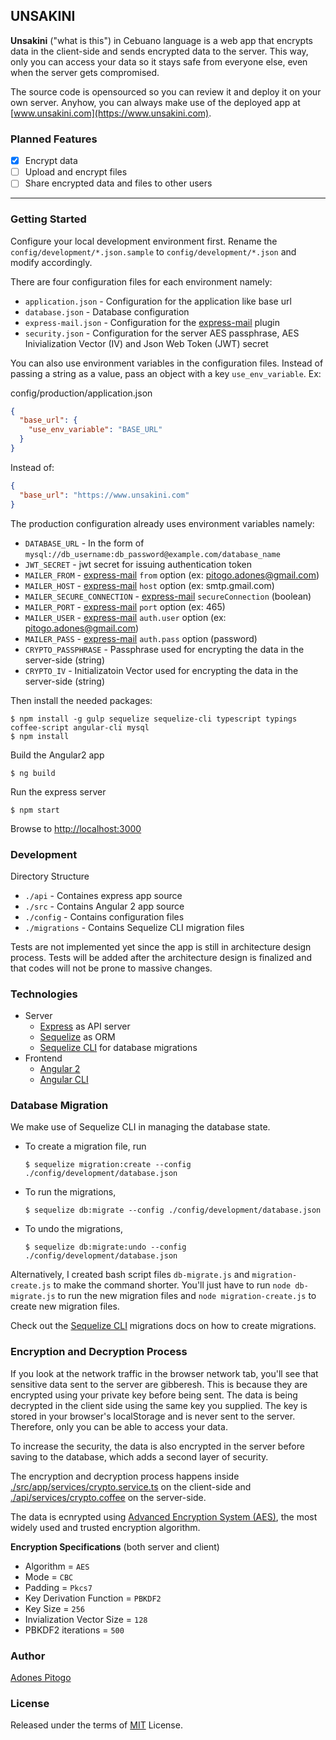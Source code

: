 UNSAKINI
-----------

**Unsakini** ("what is this") in Cebuano language is a web app that encrypts data in the client-side and sends encrypted data to the server. This way, only you can access your data so it stays safe from everyone else, even when the server gets compromised.

The source code is opensourced so you can review it and deploy it on your own server. Anyhow, you can always make use of the deployed app at [www.unsakini.com](https://www.unsakini.com).

### Planned Features
- [x] Encrypt data
- [ ] Upload and encrypt files
- [ ] Share encrypted data and files to other users

-------------------------
### Getting Started
Configure your local development environment first. Rename the `config/development/*.json.sample` to `config/development/*.json` and modify accordingly.

There are four configuration files for each environment namely:
 - `application.json` - Configuration for the application like base url
 - `database.json` - Database configuration
 - `express-mail.json` - Configuration for the [express-mail](https://github.com/sorich87/express-mail) plugin
 - `security.json` - Configuration for the server AES passphrase, AES Inivialization Vector (IV) and Json Web Token (JWT) secret

You can also use environment variables in the configuration files. Instead of passing a string as a value, pass an object with a key `use_env_variable`. Ex:

config/production/application.json
```json
{
  "base_url": {
    "use_env_variable": "BASE_URL"
  }
}
```

Instead of:
```json
{
  "base_url": "https://www.unsakini.com"
}
```

The production configuration already uses environment variables namely:

- `DATABASE_URL` - In the form of `mysql://db_username:db_password@example.com/database_name`
- `JWT_SECRET` - jwt secret for issuing authentication token
- `MAILER_FROM` - [express-mail](https://github.com/sorich87/express-mail) `from` option (ex: pitogo.adones@gmail.com)
- `MAILER_HOST` - [express-mail](https://github.com/sorich87/express-mail) `host` option (ex: smtp.gmail.com)
- `MAILER_SECURE_CONNECTION` - [express-mail](https://github.com/sorich87/express-mail) `secureConnection` (boolean)
- `MAILER_PORT` - [express-mail](https://github.com/sorich87/express-mail) `port` option (ex: 465)
- `MAILER_USER` - [express-mail](https://github.com/sorich87/express-mail) `auth.user` option (ex: pitogo.adones@gmail.com)
- `MAILER_PASS` - [express-mail](https://github.com/sorich87/express-mail) `auth.pass` option (password)
- `CRYPTO_PASSPHRASE` - Passphrase used for encrypting the data in the server-side (string)
- `CRYPTO_IV` - Initializatoin Vector used for encrypting the data in the server-side (string)

Then install the needed packages:
```
$ npm install -g gulp sequelize sequelize-cli typescript typings coffee-script angular-cli mysql
$ npm install
```

Build the Angular2 app
```
$ ng build
```

Run the express server
```
$ npm start
```
Browse to [http://localhost:3000](http://localhost:3000)

### Development
Directory Structure
 - `./api` - Containes express app source
 - `./src` - Contains Angular 2 app source
 - `./config` - Contains configuration files
 - `./migrations` - Contains Sequelize CLI migration files

Tests are not implemented yet since the app is still in architecture design process. Tests will be added after the architecture design is finalized and that codes will not be prone to massive changes.

### Technologies
- Server
    - [Express](http://expressjs.com/) as API server
    - [Sequelize](http://docs.sequelizejs.com/en/v3/) as ORM
    - [Sequelize CLI](http://docs.sequelizejs.com/en/v3/docs/migrations/) for database migrations
- Frontend
    - [Angular 2](https://angular.io/)
    - [Angular CLI](https://cli.angular.io/)

### Database Migration

We make use of Sequelize CLI in managing the database state.


 - To create a migration file, run
    ```
    $ sequelize migration:create --config ./config/development/database.json
    ```
 - To run the migrations,
    ```
    $ sequelize db:migrate --config ./config/development/database.json
    ```
 - To undo the migrations,
    ```
    $ sequelize db:migrate:undo --config ./config/development/database.json
    ```

Alternatively, I created bash script files `db-migrate.js` and `migration-create.js` to make the command shorter. You'll just have to run `node db-migrate.js` to run the new migration files and `node migration-create.js` to create new migration files.

Check out the [Sequelize CLI](http://docs.sequelizejs.com/en/latest/docs/migrations/) migrations docs on how to create migrations.

### Encryption and Decryption Process
If you look at the network traffic in the browser network tab, you'll see that sensitive data sent to the server are gibberesh. This is because they are encrypted using your private key before being sent. The data is being decrypted in the client side using the same key you supplied. The key is stored in your browser's localStorage and is never sent to the server. Therefore, only you can be able to access your data.

To increase the security, the data is also encrypted in the server before saving to the database, which adds a second layer of security.

The encryption and decryption process happens inside [./src/app/services/crypto.service.ts](./src/app/services/crypto.service.ts) on the client-side and [./api/services/crypto.coffee](./api/services/crypto.coffee) on the server-side.

The data is ecnrypted using [Advanced Encryption System (AES)](https://en.wikipedia.org/wiki/Advanced_Encryption_Standard), the most widely used and trusted encryption algorithm.

**Encryption Specifications** (both server and client)
 - Algorithm = `AES`
 - Mode = `CBC`
 - Padding = `Pkcs7`
 - Key Derivation Function = `PBKDF2`
 - Key Size = `256`
 - Invialization Vector Size = `128`
 - PBKDF2 iterations = `500`

### Author
[Adones Pitogo](http://adonespitogo.com)

### License
Released under the terms of [MIT](https://opensource.org/licenses/MIT) License.
